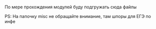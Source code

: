 По мере прохождения модулей буду подгружать сюда файлы


PS: На папочку misc не обращайте внимание, там шпоры для ЕГЭ по инфе
